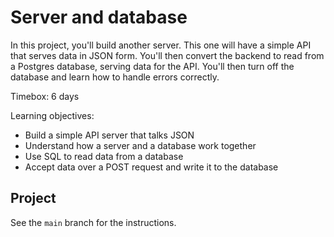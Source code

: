 # Server and database

In this project, you'll build another server. This one will have a simple API that serves data in JSON form. You'll then convert the backend to read from a Postgres database, serving data for the API. You'll then turn off the database and learn how to handle errors correctly.

Timebox: 6 days

Learning objectives:

- Build a simple API server that talks JSON
- Understand how a server and a database work together
- Use SQL to read data from a database
- Accept data over a POST request and write it to the database

## Project

See the `main` branch for the instructions.
